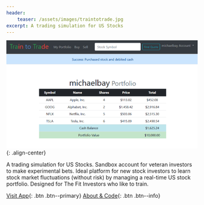 ```yaml
---
header:
    teaser: /assets/images/traintotrade.jpg
excerpt: A trading simulation for US Stocks
---
```

![](/assets/images/traintotrade.jpg){: .align-center}

A trading simulation for US Stocks. Sandbox account for veteran investors to make experimental bets. Ideal platform for new stock investors to learn stock market fluctuations (without risk) by managing a real-time US stock portfolio. Designed for The Fit Investors who like to train.

[Visit App](http://thefitinvestors.com){: .btn .btn--primary}
[About & Code](https://github.com/anilgeorge04/train-to-trade){: .btn .btn--info}
